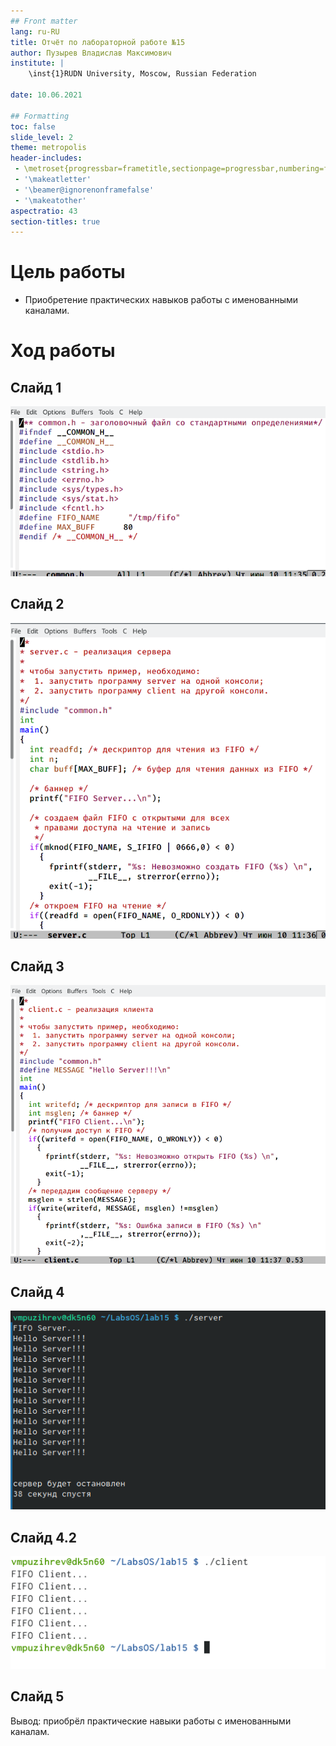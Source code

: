 ```yaml
---
## Front matter
lang: ru-RU
title: Отчёт по лабораторной работе №15
author: Пузырев Владислав Максимович
institute: |
	\inst{1}RUDN University, Moscow, Russian Federation
	
date: 10.06.2021

## Formatting
toc: false
slide_level: 2
theme: metropolis
header-includes: 
 - \metroset{progressbar=frametitle,sectionpage=progressbar,numbering=fraction}
 - '\makeatletter'
 - '\beamer@ignorenonframefalse'
 - '\makeatother'
aspectratio: 43
section-titles: true
---
```


# Цель работы

- Приобретение практических навыков работы с именованными каналами.

# Ход работы

## Слайд 1
![](image/common.png)

## Слайд 2
![](image/server.png)

## Слайд 3
![](image/client.png)

## Слайд 4
![](image/сервер.png)

## Слайд 4.2
![](image/клиент.png)

## Слайд 5

Вывод: приобрёл практические навыки работы с именованными каналам.
